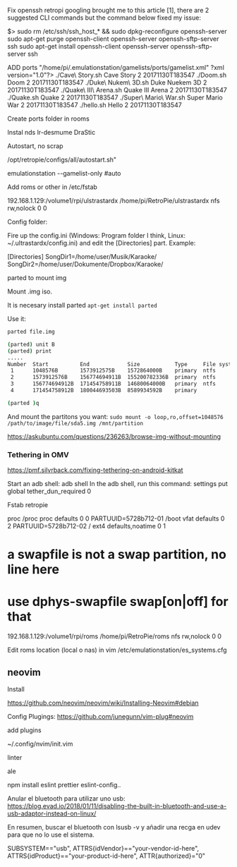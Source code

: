 Fix openssh retropi
googling brought me to this article [1], there are 2 suggested CLI commands but the command below fixed my issue:

$> sudo rm /etc/ssh/ssh_host_* && sudo dpkg-reconfigure openssh-server
sudo apt-get purge openssh-client openssh-server openssh-sftp-server ssh
sudo apt-get install openssh-client openssh-server openssh-sftp-server ssh


ADD ports
"/home/pi/.emulationstation/gamelists/ports/gamelist.xml"
?xml version="1.0"?>
<gameList>
        <game>
                <path>./Cave\ Story.sh</path>
                <name>Cave Story</name>
                <playcount>2</playcount>
                <lastplayed>20171130T183547</lastplayed>
        </game>
        <game>
                <path>./Doom.sh</path>
                <name>Doom</name>
                <playcount>2</playcount>
                <lastplayed>20171130T183547</lastplayed>
        </game>
        <game>
                <path>./Duke\ Nukem\ 3D.sh</path>
                <name>Duke Nuekem 3D</name>
                <playcount>2</playcount>
                <lastplayed>20171130T183547</lastplayed>
        </game>
        <game>
                <path>./Quake\ III\ Arena.sh</path>
                <name>Quake III Arena</name>
                <playcount>2</playcount>
                <lastplayed>20171130T183547</lastplayed>
        </game>
        <game>
                <path>./Quake.sh</path>
                <name>Quake</name>
                <playcount>2</playcount>
                <lastplayed>20171130T183547</lastplayed>
        </game>
        <game>
                <path>./Super\ Mario\ War.sh</path>
                <name>Super Mario War</name>
                <playcount>2</playcount>
                <lastplayed>20171130T183547</lastplayed>
        </game>
        <game>
                <path>./hello.sh</path>
                <name>Hello</name>
                <playcount>2</playcount>
                <lastplayed>20171130T183547</lastplayed>
        </game>
</gameList>

Create ports folder in rooms



Instal nds
lr-desmume
DraStic


Autostart, no scrap

/opt/retropie/configs/all/autostart.sh"

emulationstation --gamelist-only #auto


Add roms or other in /etc/fstab

192.168.1.129:/volume1/rpi/ulstrastardx         /home/pi/RetroPie/ulstrastardx  nfs rw,nolock 0 0

Config folder:

Fire up the config.ini (Windows: Program folder I think, Linux: ~/.ultrastardx/config.ini) and edit the [Directories] part. Example:

[Directories]
SongDir1=/home/user/Musik/Karaoke/
SongDir2=/home/user/Dokumente/Dropbox/Karaoke/


parted to mount img

Mount .img iso.

It is necesary install parted
`apt-get install parted`

Use it:

```bash
parted file.img

(parted) unit B
(parted) print
.....
Number  Start          End            Size           Type     File system  Flags
 1      1048576B       1573912575B    1572864000B    primary  ntfs         boot
 2      1573912576B    156774694911B  155200782336B  primary  ntfs
 3      156774694912B  171454758911B  14680064000B   primary  ntfs
 4      171454758912B  180044693503B  8589934592B    primary

(parted )q
```

And mount the partitons you want:
`sudo mount -o loop,ro,offset=1048576 /path/to/image/file/sda5.img /mnt/partition
`



https://askubuntu.com/questions/236263/browse-img-without-mounting


### Tethering in OMV

https://pmf.silvrback.com/fixing-tethering-on-android-kitkat

Start an adb shell: adb shell
In the adb shell, run this command: settings put global tether_dun_required 0


Fstab retropie

proc            /proc           proc    defaults          0       0
PARTUUID=5728b712-01  /boot           vfat    defaults          0       2
PARTUUID=5728b712-02  /               ext4    defaults,noatime  0       1
# a swapfile is not a swap partition, no line here
#   use  dphys-swapfile swap[on|off]  for that
192.168.1.129:/volume1/rpi/roms		/home/pi/RetroPie/roms	nfs rw,nolock 0 0


Edit roms location (local o nas) in  vim /etc/emulationstation/es_systems.cfg


## neovim

Install

https://github.com/neovim/neovim/wiki/Installing-Neovim#debian


Config Plugings:
https://github.com/junegunn/vim-plug#neovim





add plugins

~/.config/nvim/init.vim


linter

ale

npm install eslint prettier eslint-config..

Anular el bluetooth para utilizar uno usb: https://blog.evad.io/2018/01/11/disabling-the-built-in-bluetooth-and-use-a-usb-adaptor-instead-on-linux/

En resumen, buscar el bluetooth con lsusb -v y añadir una recga en udev para que no lo use el sistema.

SUBSYSTEM=="usb", ATTRS{idVendor}=="your-vendor-id-here", ATTRS{idProduct}=="your-product-id-here", ATTR{authorized}="0"
